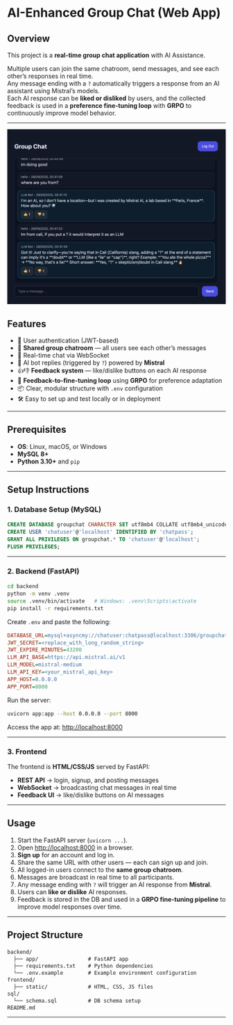# AI-Enhanced Group Chat (Web App)

## Overview
This project is a **real-time group chat application** with AI Assistance.

Multiple users can join the same chatroom, send messages, and see each other’s responses in real time.  
Any message ending with a `?` automatically triggers a response from an AI assistant using Mistral’s models.  
Each AI response can be **liked or disliked** by users, and the collected feedback is used in a **preference fine-tuning loop** with **GRPO** to continuously improve model behavior.  

---
![Group Chat Interface](backend/chat.png)

## Features
- 🔐 User authentication (JWT-based)  
- 👥 **Shared group chatroom** — all users see each other’s messages  
- 💬 Real-time chat via WebSocket  
- 🤖 AI bot replies (triggered by `?`) powered by **Mistral**  
- 👍👎 **Feedback system** — like/dislike buttons on each AI response  
- 🔄 **Feedback-to-fine-tuning loop** using **GRPO** for preference adaptation  
- 📦 Clear, modular structure with `.env` configuration  
- 🛠 Easy to set up and test locally or in deployment  

---

## Prerequisites
- **OS**: Linux, macOS, or Windows  
- **MySQL 8+**  
- **Python 3.10+** and `pip`  

---

## Setup Instructions

### 1. Database Setup (MySQL)
```sql
CREATE DATABASE groupchat CHARACTER SET utf8mb4 COLLATE utf8mb4_unicode_ci;
CREATE USER 'chatuser'@'localhost' IDENTIFIED BY 'chatpass';
GRANT ALL PRIVILEGES ON groupchat.* TO 'chatuser'@'localhost';
FLUSH PRIVILEGES;
```

---

### 2. Backend (FastAPI)
```bash
cd backend
python -m venv .venv
source .venv/bin/activate   # Windows: .venv\Scripts\activate
pip install -r requirements.txt
```

Create `.env` and paste the following:
```ini
DATABASE_URL=mysql+asyncmy://chatuser:chatpass@localhost:3306/groupchat
JWT_SECRET=<replace_with_long_random_string>
JWT_EXPIRE_MINUTES=43200
LLM_API_BASE=https://api.mistral.ai/v1
LLM_MODEL=mistral-medium
LLM_API_KEY=<your_mistral_api_key>
APP_HOST=0.0.0.0
APP_PORT=8000
```

Run the server:
```bash
uvicorn app:app --host 0.0.0.0 --port 8000
```

Access the app at: [http://localhost:8000](http://localhost:8000)  

---

### 3. Frontend
The frontend is **HTML/CSS/JS** served by FastAPI:
- **REST API** → login, signup, and posting messages  
- **WebSocket** → broadcasting chat messages in real time  
- **Feedback UI** → like/dislike buttons on AI messages  

---

## Usage

1. Start the FastAPI server (`uvicorn ...`).  
2. Open [http://localhost:8000](http://localhost:8000) in a browser.  
3. **Sign up** for an account and log in.  
4. Share the same URL with other users — each can sign up and join.  
5. All logged-in users connect to the **same group chatroom**.  
6. Messages are broadcast in real time to all participants.  
7. Any message ending with `?` will trigger an AI response from **Mistral**.  
8. Users can **like or dislike** AI responses.  
9. Feedback is stored in the DB and used in a **GRPO fine-tuning pipeline** to improve model responses over time.  

---

## Project Structure
```
backend/
  ├── app/                # FastAPI app
  ├── requirements.txt    # Python dependencies
  └── .env.example        # Example environment configuration
frontend/
  ├── static/             # HTML, CSS, JS files
sql/
  └── schema.sql          # DB schema setup
README.md
```

---

